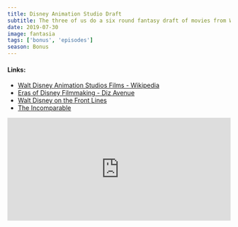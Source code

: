 ```yaml
---
title: Disney Animation Studio Draft
subtitle: The three of us do a six round fantasy draft of movies from Walt Disney''s Animation Studio. Listen for our picks, but stay for Duff''s Matthew Broderick fun fact.
date: 2019-07-30
image: fantasia
tags: ['bonus', 'episodes']
season: Bonus
---
```

<h4>Links:</h4>
<ul class="links">
<li><a href="https://en.wikipedia.org/wiki/List_of_Walt_Disney_Animation_Studios_films">Walt Disney Animation Studios Films - Wikipedia</a></li>
	<li><a href="https://www.dizavenue.com/2015/08/the-7-eras-of-disney-filmmaking.html">Eras of Disney Filmmaking - Diz Avenue</a></li>
	<li><a href="https://en.wikipedia.org/wiki/Walt_Disney_Treasures:_Wave_Three#Walt_Disney_on_the_Front_Lines">Walt Disney on the Front Lines</a></li>
	<li><a href="https://www.theincomparable.com/">The Incomparable</a></li>
</ul>
<iframe title="Spotify: Disney Animation Studio Draft" src="https://open.spotify.com/embed-podcast/episode/1s5dqB29WlVadDyFVwoiAy" width="100%" height="232" frameborder="0" allowtransparency="true" allow="encrypted-media"></iframe>